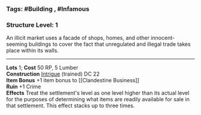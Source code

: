 ### Tags: #Building , #Infamous 
### Structure Level: 1

An illicit market uses a facade of shops, homes, and other innocent-seeming buildings to cover the fact that unregulated and illegal trade takes place within its walls.

---

**Lots** 1; **Cost** 50 RP, 5 Lumber  
**Construction** [Intrigue](https://2e.aonprd.com/Skills.aspx?ID=26) (trained) DC 22  
**Item Bonus** +1 item bonus to [[Clandestine Business]]  
**Ruin** +1 Crime  
**Effects** Treat the settlement's level as one level higher than its actual level for the purposes of determining what items are readily available for sale in that settlement. This effect stacks up to three times.